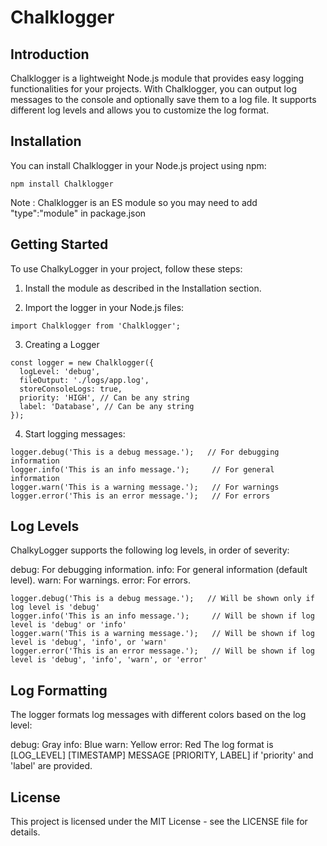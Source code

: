 # Chalklogger

## Introduction

Chalklogger is a lightweight Node.js module that provides easy logging functionalities for your projects. With Chalklogger, you can output log messages to the console and optionally save them to a log file. It supports different log levels and allows you to customize the log format.

## Installation

You can install Chalklogger in your Node.js project using npm:

```
npm install Chalklogger

```

Note : Chalklogger is an ES module so you may need to add "type":"module" in package.json

## Getting Started

To use ChalkyLogger in your project, follow these steps:

1. Install the module as described in the Installation section.

2. Import the logger in your Node.js files:
```
import Chalklogger from 'Chalklogger';
```
3. Creating a Logger
```
const logger = new Chalklogger({
  logLevel: 'debug',
  fileOutput: './logs/app.log',
  storeConsoleLogs: true,
  priority: 'HIGH', // Can be any string
  label: 'Database', // Can be any string
});
```

4. Start logging messages:
```
logger.debug('This is a debug message.');   // For debugging information
logger.info('This is an info message.');     // For general information
logger.warn('This is a warning message.');   // For warnings
logger.error('This is an error message.');   // For errors
```
## Log Levels

ChalkyLogger supports the following log levels, in order of severity:

debug: For debugging information.
info: For general information (default level).
warn: For warnings.
error: For errors.

```
logger.debug('This is a debug message.');   // Will be shown only if log level is 'debug'
logger.info('This is an info message.');     // Will be shown if log level is 'debug' or 'info'
logger.warn('This is a warning message.');   // Will be shown if log level is 'debug', 'info', or 'warn'
logger.error('This is an error message.');   // Will be shown if log level is 'debug', 'info', 'warn', or 'error'
```
## Log Formatting
The logger formats log messages with different colors based on the log level:

debug: Gray
info: Blue
warn: Yellow
error: Red
The log format is [LOG_LEVEL] [TIMESTAMP] MESSAGE [PRIORITY, LABEL] if 'priority' and 'label' are provided.

## License
This project is licensed under the MIT License - see the LICENSE file for details.